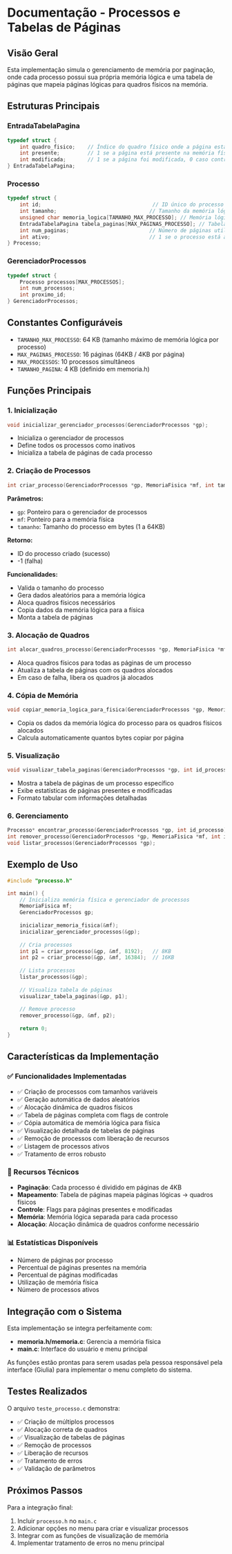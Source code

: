 # Documentação - Processos e Tabelas de Páginas

## Visão Geral

Esta implementação simula o gerenciamento de memória por paginação, onde cada processo possui sua própria memória lógica e uma tabela de páginas que mapeia páginas lógicas para quadros físicos na memória.

## Estruturas Principais

### EntradaTabelaPagina
```c
typedef struct {
    int quadro_fisico;    // Índice do quadro físico onde a página está mapeada
    int presente;         // 1 se a página está presente na memória física, 0 caso contrário
    int modificada;       // 1 se a página foi modificada, 0 caso contrário
} EntradaTabelaPagina;
```

### Processo
```c
typedef struct {
    int id;                                    // ID único do processo
    int tamanho;                              // Tamanho da memória lógica em bytes
    unsigned char memoria_logica[TAMANHO_MAX_PROCESSO]; // Memória lógica do processo
    EntradaTabelaPagina tabela_paginas[MAX_PAGINAS_PROCESSO]; // Tabela de páginas
    int num_paginas;                          // Número de páginas utilizadas pelo processo
    int ativo;                                // 1 se o processo está ativo, 0 caso contrário
} Processo;
```

### GerenciadorProcessos
```c
typedef struct {
    Processo processos[MAX_PROCESSOS];
    int num_processos;
    int proximo_id;
} GerenciadorProcessos;
```

## Constantes Configuráveis

- `TAMANHO_MAX_PROCESSO`: 64 KB (tamanho máximo de memória lógica por processo)
- `MAX_PAGINAS_PROCESSO`: 16 páginas (64KB / 4KB por página)
- `MAX_PROCESSOS`: 10 processos simultâneos
- `TAMANHO_PAGINA`: 4 KB (definido em memoria.h)

## Funções Principais

### 1. Inicialização
```c
void inicializar_gerenciador_processos(GerenciadorProcessos *gp);
```
- Inicializa o gerenciador de processos
- Define todos os processos como inativos
- Inicializa a tabela de páginas de cada processo

### 2. Criação de Processos
```c
int criar_processo(GerenciadorProcessos *gp, MemoriaFisica *mf, int tamanho);
```
**Parâmetros:**
- `gp`: Ponteiro para o gerenciador de processos
- `mf`: Ponteiro para a memória física
- `tamanho`: Tamanho do processo em bytes (1 a 64KB)

**Retorno:**
- ID do processo criado (sucesso)
- -1 (falha)

**Funcionalidades:**
- Valida o tamanho do processo
- Gera dados aleatórios para a memória lógica
- Aloca quadros físicos necessários
- Copia dados da memória lógica para a física
- Monta a tabela de páginas

### 3. Alocação de Quadros
```c
int alocar_quadros_processo(GerenciadorProcessos *gp, MemoriaFisica *mf, int id_processo);
```
- Aloca quadros físicos para todas as páginas de um processo
- Atualiza a tabela de páginas com os quadros alocados
- Em caso de falha, libera os quadros já alocados

### 4. Cópia de Memória
```c
void copiar_memoria_logica_para_fisica(GerenciadorProcessos *gp, MemoriaFisica *mf, int id_processo);
```
- Copia os dados da memória lógica do processo para os quadros físicos alocados
- Calcula automaticamente quantos bytes copiar por página

### 5. Visualização
```c
void visualizar_tabela_paginas(GerenciadorProcessos *gp, int id_processo);
```
- Mostra a tabela de páginas de um processo específico
- Exibe estatísticas de páginas presentes e modificadas
- Formato tabular com informações detalhadas

### 6. Gerenciamento
```c
Processo* encontrar_processo(GerenciadorProcessos *gp, int id_processo);
int remover_processo(GerenciadorProcessos *gp, MemoriaFisica *mf, int id_processo);
void listar_processos(GerenciadorProcessos *gp);
```

## Exemplo de Uso

```c
#include "processo.h"

int main() {
    // Inicializa memória física e gerenciador de processos
    MemoriaFisica mf;
    GerenciadorProcessos gp;
    
    inicializar_memoria_fisica(&mf);
    inicializar_gerenciador_processos(&gp);
    
    // Cria processos
    int p1 = criar_processo(&gp, &mf, 8192);   // 8KB
    int p2 = criar_processo(&gp, &mf, 16384);  // 16KB
    
    // Lista processos
    listar_processos(&gp);
    
    // Visualiza tabela de páginas
    visualizar_tabela_paginas(&gp, p1);
    
    // Remove processo
    remover_processo(&gp, &mf, p2);
    
    return 0;
}
```

## Características da Implementação

### ✅ Funcionalidades Implementadas
- ✅ Criação de processos com tamanhos variáveis
- ✅ Geração automática de dados aleatórios
- ✅ Alocação dinâmica de quadros físicos
- ✅ Tabela de páginas completa com flags de controle
- ✅ Cópia automática de memória lógica para física
- ✅ Visualização detalhada de tabelas de páginas
- ✅ Remoção de processos com liberação de recursos
- ✅ Listagem de processos ativos
- ✅ Tratamento de erros robusto

### 🔧 Recursos Técnicos
- **Paginação**: Cada processo é dividido em páginas de 4KB
- **Mapeamento**: Tabela de páginas mapeia páginas lógicas → quadros físicos
- **Controle**: Flags para páginas presentes e modificadas
- **Memória**: Memória lógica separada para cada processo
- **Alocação**: Alocação dinâmica de quadros conforme necessário

### 📊 Estatísticas Disponíveis
- Número de páginas por processo
- Percentual de páginas presentes na memória
- Percentual de páginas modificadas
- Utilização de memória física
- Número de processos ativos

## Integração com o Sistema

Esta implementação se integra perfeitamente com:
- **memoria.h/memoria.c**: Gerencia a memória física
- **main.c**: Interface do usuário e menu principal

As funções estão prontas para serem usadas pela pessoa responsável pela interface (Giulia) para implementar o menu completo do sistema.

## Testes Realizados

O arquivo `teste_processo.c` demonstra:
- ✅ Criação de múltiplos processos
- ✅ Alocação correta de quadros
- ✅ Visualização de tabelas de páginas
- ✅ Remoção de processos
- ✅ Liberação de recursos
- ✅ Tratamento de erros
- ✅ Validação de parâmetros

## Próximos Passos

Para a integração final:
1. Incluir `processo.h` no `main.c`
2. Adicionar opções no menu para criar e visualizar processos
3. Integrar com as funções de visualização de memória
4. Implementar tratamento de erros no menu principal 
